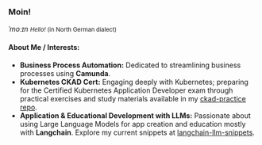 ### Moin! 
*ˈmoːɪn* <small>*Hello!* (in North German dialect)</small>

#### About Me / Interests:
- **Business Process Automation:** Dedicated to streamlining business processes using **Camunda**.
- **Kubernetes CKAD Cert:** Engaging deeply with Kubernetes; preparing for the Certified Kubernetes Application Developer exam through practical exercises and study materials available in my [ckad-practice repo](https://github.com/jjarndt/ckad-practice).
- **Application & Educational Development with LLMs:** Passionate about using Large Language Models for app creation and education mostly with **Langchain**. Explore my current snippets at [langchain-llm-snippets](https://github.com/jjarndt/langchain-llm-snippets).
